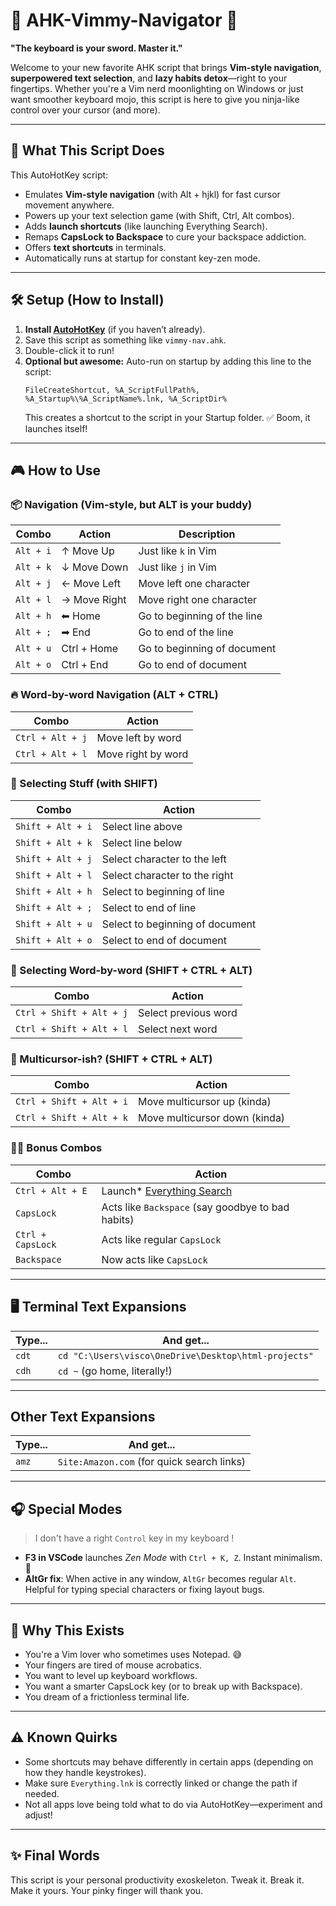# 🧠 AHK-Vimmy-Navigator 🚀

**"The keyboard is your sword. Master it."**

Welcome to your new favorite AHK script that brings **Vim-style navigation**, **superpowered text selection**, and **lazy habits detox**—right to your fingertips. Whether you're a Vim nerd moonlighting on Windows or just want smoother keyboard mojo, this script is here to give you ninja-like control over your cursor (and more).

---

## 🌟 What This Script Does

This AutoHotKey script:

- Emulates **Vim-style navigation** (with Alt + hjkl) for fast cursor movement anywhere.
- Powers up your text selection game (with Shift, Ctrl, Alt combos).
- Adds **launch shortcuts** (like launching Everything Search).
- Remaps **CapsLock to Backspace** to cure your backspace addiction.
- Offers **text shortcuts** in terminals.
- Automatically runs at startup for constant key-zen mode.

---

## 🛠️ Setup (How to Install)

1. **Install [AutoHotKey](https://www.autohotkey.com/)** (if you haven’t already).
2. Save this script as something like `vimmy-nav.ahk`.
3. Double-click it to run!
4. **Optional but awesome:** Auto-run on startup by adding this line to the script:
   ```ahk
   FileCreateShortcut, %A_ScriptFullPath%, %A_Startup%\%A_ScriptName%.lnk, %A_ScriptDir%
   ```
   This creates a shortcut to the script in your Startup folder. ✅ Boom, it launches itself!

---

## 🎮 How to Use

### 📦 Navigation (Vim-style, but ALT is your buddy)

| Combo     | Action       | Description                 |
| --------- | ------------ | --------------------------- |
| `Alt + i` | ↑ Move Up    | Just like `k` in Vim        |
| `Alt + k` | ↓ Move Down  | Just like `j` in Vim        |
| `Alt + j` | ← Move Left  | Move left one character     |
| `Alt + l` | → Move Right | Move right one character    |
| `Alt + h` | ⬅ Home       | Go to beginning of the line |
| `Alt + ;` | ➡ End        | Go to end of the line       |
| `Alt + u` | Ctrl + Home  | Go to beginning of document |
| `Alt + o` | Ctrl + End   | Go to end of document       |

### 🔥 Word-by-word Navigation (ALT + CTRL)

| Combo            | Action             |
| ---------------- | ------------------ |
| `Ctrl + Alt + j` | Move left by word  |
| `Ctrl + Alt + l` | Move right by word |

### 🎯 Selecting Stuff (with SHIFT)

| Combo             | Action                          |
| ----------------- | ------------------------------- |
| `Shift + Alt + i` | Select line above               |
| `Shift + Alt + k` | Select line below               |
| `Shift + Alt + j` | Select character to the left    |
| `Shift + Alt + l` | Select character to the right   |
| `Shift + Alt + h` | Select to beginning of line     |
| `Shift + Alt + ;` | Select to end of line           |
| `Shift + Alt + u` | Select to beginning of document |
| `Shift + Alt + o` | Select to end of document       |

### 🤯 Selecting Word-by-word (SHIFT + CTRL + ALT)

| Combo                    | Action               |
| ------------------------ | -------------------- |
| `Ctrl + Shift + Alt + j` | Select previous word |
| `Ctrl + Shift + Alt + l` | Select next word     |

### 🤹 Multicursor-ish? (SHIFT + CTRL + ALT)

| Combo                    | Action                        |
| ------------------------ | ----------------------------- |
| `Ctrl + Shift + Alt + i` | Move multicursor up (kinda)   |
| `Ctrl + Shift + Alt + k` | Move multicursor down (kinda) |

### 🧙‍♂️ Bonus Combos

| Combo             | Action                                                   |
| ----------------- | -------------------------------------------------------- |
| `Ctrl + Alt + E`  | Launch\* [Everything Search](https://www.voidtools.com/) |
| `CapsLock`        | Acts like `Backspace` (say goodbye to bad habits)        |
| `Ctrl + CapsLock` | Acts like regular `CapsLock`                             |
| `Backspace`       | Now acts like `CapsLock`                                 |

---

## 🖥 Terminal Text Expansions

| Type... | And get...                                           |
| ------- | ---------------------------------------------------- |
| `cdt`   | `cd "C:\Users\visco\OneDrive\Desktop\html-projects"` |
| `cdh`   | `cd ~` (go home, literally!)                         |

---

## Other Text Expansions

| Type... | And get...                                 |
| ------- | ------------------------------------------ |
| `amz`   | `Site:Amazon.com` (for quick search links) |

---

## 🎧 Special Modes

> I don't have a right `Control` key in my keyboard !

- **F3 in VSCode** launches _Zen Mode_ with `Ctrl + K, Z`. Instant minimalism. 🧘
- **AltGr fix**: When active in any window, `AltGr` becomes regular `Alt`. Helpful for typing special characters or fixing layout bugs.

---

## 💬 Why This Exists

- You're a Vim lover who sometimes uses Notepad. 😅
- Your fingers are tired of mouse acrobatics.
- You want to level up keyboard workflows.
- You want a smarter CapsLock key (or to break up with Backspace).
- You dream of a frictionless terminal life.

---

## ⚠️ Known Quirks

- Some shortcuts may behave differently in certain apps (depending on how they handle keystrokes).
- Make sure `Everything.lnk` is correctly linked or change the path if needed.
- Not all apps love being told what to do via AutoHotKey—experiment and adjust!

---

## ✨ Final Words

This script is your personal productivity exoskeleton. Tweak it. Break it. Make it yours. Your pinky finger will thank you.
